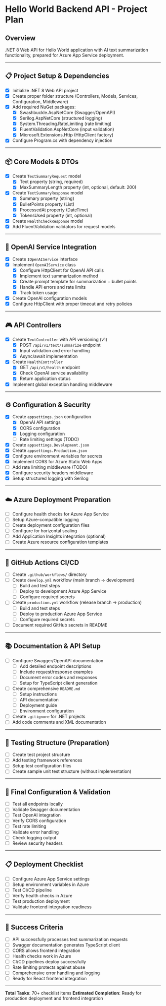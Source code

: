 # Hello World Backend API - Project Plan

## Overview
.NET 8 Web API for Hello World application with AI text summarization functionality, prepared for Azure App Service deployment.

---

## 📋 Project Setup & Dependencies
- [x] Initialize .NET 8 Web API project
- [x] Create proper folder structure (Controllers, Models, Services, Configuration, Middleware)
- [x] Add required NuGet packages:
  - [x] Swashbuckle.AspNetCore (Swagger/OpenAPI)
  - [x] Serilog.AspNetCore (structured logging)
  - [x] System.Threading.RateLimiting (rate limiting)
  - [x] FluentValidation.AspNetCore (input validation)
  - [x] Microsoft.Extensions.Http (HttpClient factory)
- [x] Configure Program.cs with dependency injection

---

## 📦 Core Models & DTOs
- [x] Create `TextSummaryRequest` model
  - [x] Text property (string, required)
  - [x] MaxSummaryLength property (int, optional, default: 200)
- [x] Create `TextSummaryResponse` model
  - [x] Summary property (string)
  - [x] BulletPoints property (List<string>)
  - [x] ProcessedAt property (DateTime)
  - [x] TokensUsed property (int, optional)
- [x] Create `HealthCheckResponse` model
- [x] Add FluentValidation validators for request models

---

## 🤖 OpenAI Service Integration
- [x] Create `IOpenAIService` interface
- [x] Implement `OpenAIService` class
  - [x] Configure HttpClient for OpenAI API calls
  - [x] Implement text summarization method
  - [x] Create prompt template for summarization + bullet points
  - [x] Handle API errors and rate limits
  - [x] Track token usage
- [x] Create OpenAI configuration models
- [x] Configure HttpClient with proper timeout and retry policies

---

## 🎮 API Controllers
- [x] Create `TextController` with API versioning (v1)
  - [x] POST `/api/v1/text/summarize` endpoint
  - [x] Input validation and error handling
  - [x] Async/await implementation
- [x] Create `HealthController`
  - [x] GET `/api/v1/health` endpoint
  - [x] Check OpenAI service availability
  - [x] Return application status
- [x] Implement global exception handling middleware

---

## ⚙️ Configuration & Security
- [x] Create `appsettings.json` configuration
  - [x] OpenAI API settings
  - [x] CORS configuration
  - [x] Logging configuration
  - [ ] Rate limiting settings (TODO)
- [x] Create `appsettings.Development.json`
- [x] Create `appsettings.Production.json`
- [x] Configure environment variables for secrets
- [x] Implement CORS for Azure Static Web Apps
- [ ] Add rate limiting middleware (TODO)
- [x] Configure security headers middleware
- [x] Setup structured logging with Serilog

---

## ☁️ Azure Deployment Preparation
- [ ] Configure health checks for Azure App Service
- [ ] Setup Azure-compatible logging
- [ ] Create deployment configuration files
- [ ] Configure for horizontal scaling
- [ ] Add Application Insights integration (optional)
- [ ] Create Azure resource configuration templates

---

## 🚀 GitHub Actions CI/CD
- [ ] Create `.github/workflows/` directory
- [ ] Create `develop.yml` workflow (main branch → development)
  - [ ] Build and test steps
  - [ ] Deploy to development Azure App Service
  - [ ] Configure required secrets
- [ ] Create `production.yml` workflow (release branch → production)
  - [ ] Build and test steps
  - [ ] Deploy to production Azure App Service
  - [ ] Configure required secrets
- [ ] Document required GitHub secrets in README

---

## 📚 Documentation & API Setup
- [ ] Configure Swagger/OpenAPI documentation
  - [ ] Add detailed endpoint descriptions
  - [ ] Include request/response examples
  - [ ] Document error codes and responses
  - [ ] Setup for TypeScript client generation
- [ ] Create comprehensive `README.md`
  - [ ] Setup instructions
  - [ ] API documentation
  - [ ] Deployment guide
  - [ ] Environment configuration
- [ ] Create `.gitignore` for .NET projects
- [ ] Add code comments and XML documentation

---

## 🧪 Testing Structure (Preparation)
- [ ] Create test project structure
- [ ] Add testing framework references
- [ ] Setup test configuration files
- [ ] Create sample unit test structure (without implementation)

---

## 🔧 Final Configuration & Validation
- [ ] Test all endpoints locally
- [ ] Validate Swagger documentation
- [ ] Test OpenAI integration
- [ ] Verify CORS configuration
- [ ] Test rate limiting
- [ ] Validate error handling
- [ ] Check logging output
- [ ] Review security headers

---

## 📋 Deployment Checklist
- [ ] Configure Azure App Service settings
- [ ] Setup environment variables in Azure
- [ ] Test CI/CD pipeline
- [ ] Verify health checks in Azure
- [ ] Test production deployment
- [ ] Validate frontend integration readiness

---

## 🎯 Success Criteria
- [ ] API successfully processes text summarization requests
- [ ] Swagger documentation generates TypeScript client
- [ ] CORS allows frontend integration
- [ ] Health checks work in Azure
- [ ] CI/CD pipelines deploy successfully
- [ ] Rate limiting protects against abuse
- [ ] Comprehensive error handling and logging
- [ ] Ready for React frontend integration

---

**Total Tasks:** 70+ checklist items
**Estimated Completion:** Ready for production deployment and frontend integration
